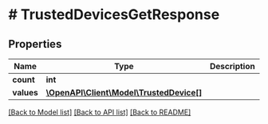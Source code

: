 # # TrustedDevicesGetResponse

## Properties

Name | Type | Description | Notes
------------ | ------------- | ------------- | -------------
**count** | **int** |  | [optional] 
**values** | [**\OpenAPI\Client\Model\TrustedDevice[]**](TrustedDevice.md) |  | [optional] 

[[Back to Model list]](../../README.md#documentation-for-models) [[Back to API list]](../../README.md#documentation-for-api-endpoints) [[Back to README]](../../README.md)


